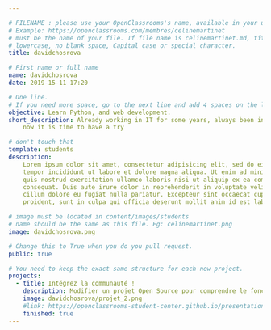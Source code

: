 ```yaml
---

# FILENAME : please use your OpenClassrooms's name, available in your url.
# Example: https://openclassrooms.com/membres/celinemartinet
# must be the name of your file. If file name is celinemartinet.md, title is celinemartinet.
# lowercase, no blank space, Capital case or special character.
title: davidchosrova

# First name or full name
name: davidchosrova
date: 2019-15-11 17:20

# One line.
# If you need more space, go to the next line and add 4 spaces on the left, as in 'description'.
objective: Learn Python, and web development.
short_description: Already working in IT for some years, always been intersted in programming 
    now it is time to have a try  

# don't touch that
template: students
description:
    Lorem ipsum dolor sit amet, consectetur adipisicing elit, sed do eiusmod
    tempor incididunt ut labore et dolore magna aliqua. Ut enim ad minim veniam,
    quis nostrud exercitation ullamco laboris nisi ut aliquip ex ea commodo
    consequat. Duis aute irure dolor in reprehenderit in voluptate velit esse
    cillum dolore eu fugiat nulla pariatur. Excepteur sint occaecat cupidatat non
    proident, sunt in culpa qui officia deserunt mollit anim id est laborum.

# image must be located in content/images/students
# name should be the same as this file. Eg: celinemartinet.png
image: davidchosrova.png

# Change this to True when you do you pull request.
public: true

# You need to keep the exact same structure for each new project.
projects:
  - title: Intégrez la communauté !
    description: Modifier un projet Open Source pour comprendre le fonctionnement de Git, de Github et des pull requests. 
    image: davidchosrova/projet_2.png
    #link: https://openclassrooms-student-center.github.io/presentation/students/ratus.html
    finished: true
--- 
```

